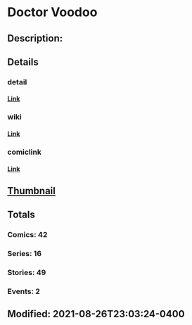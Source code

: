# Doctor Voodoo
## Description: 
## Details
### detail
#### [Link](http://marvel.com/comics/characters/1011500/doctor_voodoo?utm_campaign=apiRef&utm_source=225578a89fc76f3d20fbffda5d17a88d)
### wiki
#### [Link](http://marvel.com/universe/Doctor_Voodoo_(Jericho_Drumm)?utm_campaign=apiRef&utm_source=225578a89fc76f3d20fbffda5d17a88d)
### comiclink
#### [Link](http://marvel.com/comics/characters/1011500/doctor_voodoo?utm_campaign=apiRef&utm_source=225578a89fc76f3d20fbffda5d17a88d)
## [Thumbnail](http://i.annihil.us/u/prod/marvel/i/mg/8/80/4c002deb4092d.jpg)
## Totals
### Comics: 42
### Series: 16
### Stories: 49
### Events: 2
## Modified: 2021-08-26T23:03:24-0400
